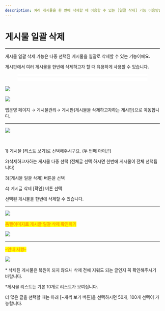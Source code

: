 ```yaml
---
description: 여러 게시물을 한 번에 삭제할 때 이용할 수 있는 [일괄 삭제] 기능 이용방법
---
```


# 게시물 일괄 삭제

****

게시물 일괄 삭제 기능은 다중 선택된 게시물을 일괄로 삭제할 수 있는 기능이에요.

게시판에서 여러 게시물을 한번에 삭제하고자 할 때 유용하게 사용할 수 있습니다.

<figure><img src="../../../.gitbook/assets/구분선.PNG" alt=""><figcaption></figcaption></figure>

![](https://wp.swing2app.co.kr/wp-content/uploads/2019/11/001.png)

![](https://wp.swing2app.co.kr/wp-content/uploads/2019/11/%EC%9D%BC%EA%B4%84%EC%82%AD%EC%A0%9C.png)

앱운영 페이지 → 게시물관리→ 게시판(게시물을 삭제하고자하는 게시판)으로 이동합니다.

***

![](https://wp.swing2app.co.kr/wp-content/uploads/2019/11/002.png)

<figure><img src="https://wp.swing2app.co.kr/wp-content/uploads/2019/11/%EA%B2%8C%EC%8B%9C%EB%AC%BC%EC%82%AD%EC%A0%9C.png" alt=""><figcaption></figcaption></figure>

1\) 게시물 \[리스트 보기]로 선택해주시구요. (두 번째 아이콘)

2\)삭제하고자하는 게시물 다중 선택 (전체글 선택 하시면 한번에 게시물이 전체 선택됩니다)

3\)\[게시물 일괄 삭제] 버튼을 선택

4\) 게시글 삭제 \[확인] 버튼 선택&#x20;

&#x20;   선택된 게시물을 한번에 삭제할 수 있습니다.

***

![](https://wp.swing2app.co.kr/wp-content/uploads/2019/11/003.png)

<mark style="color:orange;">**움짤이미지로 게시글 일괄 삭제 확인하기**</mark>

![](https://wp.swing2app.co.kr/wp-content/uploads/2019/11/%EB%85%B9%ED%99%94\_2020\_06\_17\_18\_41\_12\_982.gif)

***

<mark style="color:orange;">**–안내 사항–**</mark>​

![](https://wp.swing2app.co.kr/wp-content/uploads/2019/11/%EA%B2%8C%EC%8B%9C%EB%AC%BC%EC%9D%BC%EA%B4%84%EC%82%AD%EC%A0%9C3.png)

\* 삭제된 게시물은 복원이 되지 않으니 삭제 전에 지워도 되는 글인지 꼭 확인해주시기 바랍니다.

\*게시물 리스트는 기본 10개로 리스트가 보여집니다.

더 많은 글을 선택할 때는 아래 \[\~개씩 보기 버튼]을 선택하시면 50개, 100개 선택이 가능합니다.
